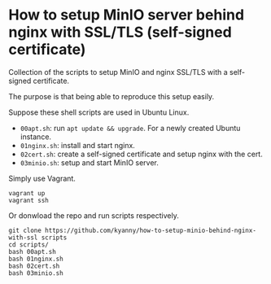 # How to setup MinIO server behind nginx with SSL/TLS (self-signed certificate)

Collection of the scripts to setup MinIO and nginx SSL/TLS with a self-signed certificate.

The purpose is that being able to reproduce this setup easily.

Suppose these shell scripts are used in Ubuntu Linux.

- `00apt.sh`: run `apt update && upgrade`. For a newly created Ubuntu instance.
- `01nginx.sh`: install and start nginx.
- `02cert.sh`: create a self-signed certificate and setup nginx with the cert.
- `03minio.sh`: setup and start MinIO server.

Simply use Vagrant.

```
vagrant up
vagrant ssh
```

Or donwload the repo and run scripts respectively.

```
git clone https://github.com/kyanny/how-to-setup-minio-behind-nginx-with-ssl scripts
cd scripts/
bash 00apt.sh
bash 01nginx.sh
bash 02cert.sh
bash 03minio.sh
```
